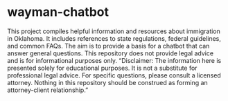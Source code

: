 # wayman-chatbot
This project compiles helpful information and resources about immigration in Oklahoma. It includes references to state regulations, federal guidelines, and common FAQs. The aim is to provide a basis for a chatbot that can answer general questions. This repository does not provide legal advice and is for informational purposes only.
“Disclaimer: The information here is presented solely for educational purposes. It is not a substitute for professional legal advice. For specific questions, please consult a licensed attorney. Nothing in this repository should be construed as forming an attorney-client relationship.”
